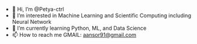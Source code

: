 - 👋 Hi, I’m @Petya-ctrl
- 👀 I’m interested in Machine Learning and Scientific Computing including Neural Network
- 🌱 I’m currently learning Python, ML, and Data Science
- 📫 How to reach me GMAIL: aansor91@gmail.com

<!---
Petya-ctrl/Petya-ctrl is a ✨ special ✨ repository because its `README.md` (this file) appears on your GitHub profile.
You can click the Preview link to take a look at your changes.
--->
